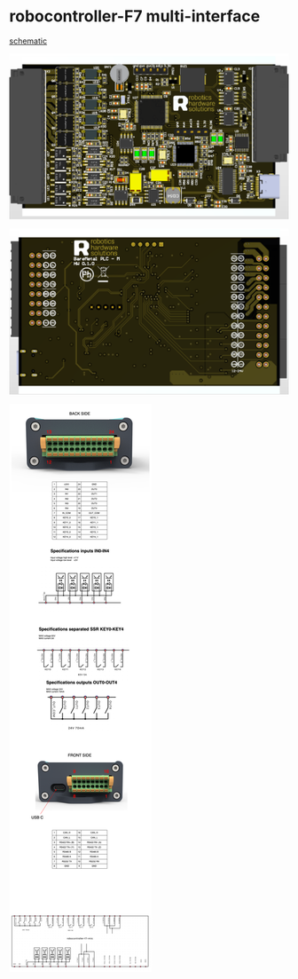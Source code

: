 # robocontroller-F7 multi-interface 



[schematic](doc/pcb/schematic.pdf)

![main view ](doc/photo/top.png)

![main view ](doc/photo/bot.png)

![pinout ](doc/pinout/pinout.png)









